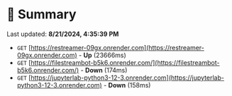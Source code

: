 # 📖 Summary
Last updated: **8/21/2024, 4:35:39 PM**

- `GET` [https://restreamer-09gx.onrender.com](https://restreamer-09gx.onrender.com) - **Up** (23666ms)
- `GET` [https://filestreambot-b5k6.onrender.com/](https://filestreambot-b5k6.onrender.com/) - **Down** (174ms)
- `GET` [https://jupyterlab-python3-12-3.onrender.com](https://jupyterlab-python3-12-3.onrender.com) - **Down** (158ms)
